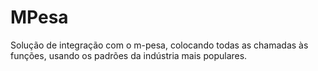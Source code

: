 # MPesa
Solução de integração com o m-pesa, colocando todas as chamadas às funções, usando os padrões da indústria mais populares.

